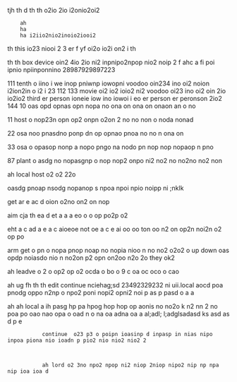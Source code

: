 tjh
  th d
      th 
        th o2io 2io  i2onio2oi2 

        ah
        ha
        ha i2iio2nio2inoio2iooi2

th this io23 niooi 2 3 er 
 f yf oi2o io2i on2 i
th 

th     th box device oin2 4io 2io ni2 inpnipo2npop nio2 noip 2
  f ahc
   a    fi poi ipnio npiinponnino   28987929897223 

111  tenth o iino i we inop pniwnp iowopni  voodoo oin234 ino oi2 noion i2ion2in o i2 i 23
112
133 movie oi2 io2 ioio2 ni2  voodoo oi23 ino oi2 oin 2io io2io2 third er person  ioneie iow ino iowoi i eo  er person er peronson 2io2
144
10 oas opd opnas opn nopa no ona on ona on onaon an o no

11 host o nop23n opn op2 onpn o2on 2 no no non o noda nonad

22 osa noo pnasdno ponp dn op opnao pnoa no no n ona on 

33 osa o opasop nonp a nopo pngo na nodo pn nop nop nopaop n pno 

87 plant o asdg no nopasgnp o nop nop2 onpo ni2 no2 no no2no  no2 non  

ah local host o2 o2 22o

oasdg pnoap nsodg nopanop s npoa npoi npio noipp ni ;nklk 

get
   ar e
   ac d  oion o2no  on2 on nop 

aim 
cja  th 
ea d   et
a a a    eo o o op po2p o2

eht 
a 
c 
ad 
a e
a 
c 
aioeoe not oe a
c e ai oo oo   ton oo n2 on op2n noi2n o2 op po

arm
   get o pn o nopa pnop noap no nopia nioo n no no2 o2o2 o  up down oas opdp noiasdo nio n no2on p2 opn on2oo n2o 2o  they ok2 

ah
  leadve o 2 o op2 op o2 ocda o bo o 9 c oa oc oco o cao

ah
  ug fh th
th
  edit    continue nciehag;sd 23492329232 ni uii.local aocd poa pnodg oppo n2np o npo2 poni nopi2 opni2 noi p as p pasd o a a

  ah
  ah
    local
         a ih pasg hp pa hpog hop hop op aonis no no2o k n2 nn 2 no poa po oao  nao opa o oad n o na oa  adna oa a al;adl; l;adglsadasd ks 
         asd as
         d p e  


               continue  o23 p3 o poipn ioasinp d inpasp in nias nipo inpoa piona nio ioadn p pio2 nio nio2 nio2 2  



               ah lord o2 3no npo2 npop ni2 niop 2niop nipo2 nip np npa nip ioa ioa d
